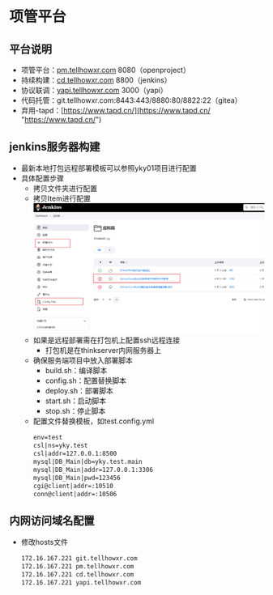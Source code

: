 # 项管平台

## 平台说明
- 项管平台：[pm.tellhowxr.com](http://pm.tellhowxr.com "pm.tellhowxr.com")  8080（openproject）
- 持续构建：[cd.tellhowxr.com](http://cd.tellhowxr.com "cd.tellhowxr.com")   8800（jenkins）
- 协议联调：[yapi.tellhowxr.com](http://yapi.tellhowxr.com "yapi.tellhowxr.com")  3000（yapi）
- 代码托管：git.tellhowxr.com:8443:443/8880:80/8822:22（gitea）
- 弃用-tapd：[https://www.tapd.cn/](https://www.tapd.cn/ "https://www.tapd.cn/")

## jenkins服务器构建
- 最新本地打包远程部署模板可以参照yky01项目进行配置
- 具体配置步骤
  - 拷贝文件夹进行配置
  - 拷贝Item进行配置
    ![](../../image/jenkins1.png)
  - 如果是远程部署需在打包机上配置ssh远程连接
    - 打包机是在thinkserver内网服务器上
  - 确保服务端项目中放入部署脚本
    - build.sh：编译脚本
    - config.sh：配置替换脚本
    - deploy.sh：部署脚本
    - start.sh：启动脚本
    - stop.sh：停止脚本
  - 配置文件替换模板，如test.config.yml
      ```纯文本
      env=test
      csl|ns=yky.test
      csl|addr=127.0.0.1:8500
      mysql|DB_Main|db=yky.test.main
      mysql|DB_Main|addr=127.0.0.1:3306
      mysql|DB_Main|pwd=123456
      cgi@client|addr=:10510
      conn@client|addr=:10506
      ```

## 内网访问域名配置
- 修改hosts文件
  ```纯文本
  172.16.167.221 git.tellhowxr.com
  172.16.167.221 pm.tellhowxr.com
  172.16.167.221 cd.tellhowxr.com
  172.16.167.221 yapi.tellhowxr.com
  ```

